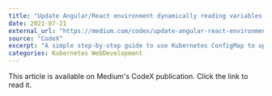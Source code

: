 ```yaml
---
title: "Update Angular/React environment dynamically reading variables from Kubernetes ConfigMaps"
date: 2021-07-21
external_url: "https://medium.com/codex/update-angular-react-environment-dynamically-reading-variables-from-kubernetes-configmaps-ae32b8d4021c"
source: "CodeX"
excerpt: "A simple step-by-step guide to use Kubernetes ConfigMap to update the environment of a frontend application at runtime."
categories: Kubernetes WebDevelopment
---
```


This article is available on Medium's CodeX publication. Click the link to read it. 